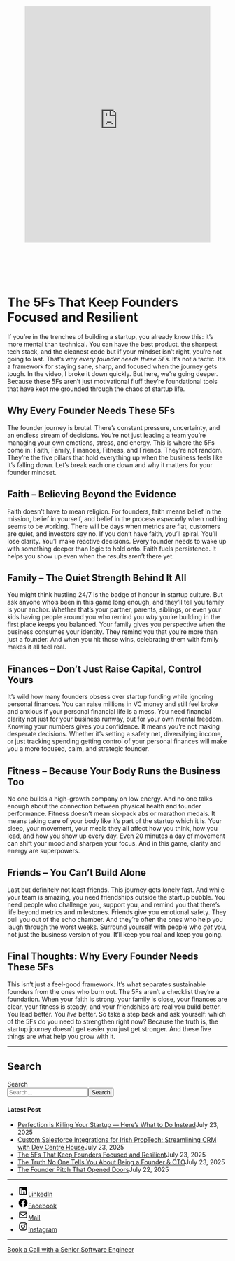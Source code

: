 
<div class="wp-block-columns alignwide is-layout-flex wp-container-core-columns-is-layout-8ba3830c wp-block-columns-is-layout-flex" style="margin-top:0;margin-bottom:0;padding-right:0;padding-left:0">
<div class="wp-block-column is-layout-flow wp-block-column-is-layout-flow" style="flex-basis:70%">
<div class="wp-block-group has-global-padding is-layout-constrained wp-block-group-is-layout-constrained"><figure class="alignwide wp-block-post-featured-image" style="padding-bottom:2vh;"><div class="rsfv-shortcode-wrapper" style="clear:both"><div><iframe allow="" class="rsfv-video" frameborder="0" height="540" src="https://www.youtube.com/embed/BkgtHhY9tBY?controls=1&amp;autoplay=0&amp;" width="100%"></iframe></div></div></figure>
<h1 class="alignwide wp-block-post-title has-x-large-font-size">The 5Fs That Keep Founders Focused and Resilient</h1>
<div aria-hidden="true" class="wp-block-spacer" style="height:var(--wp--preset--spacing--10)"></div>
</div>
<div class="wp-block-group has-global-padding is-layout-constrained wp-block-group-is-layout-constrained"><div class="entry-content alignwide wp-block-post-content has-global-padding is-layout-constrained wp-container-core-post-content-is-layout-a5dd074b wp-block-post-content-is-layout-constrained">
<p>If you’re in the trenches of building a startup, you already know this: it’s more mental than technical. You can have the best product, the sharpest tech stack, and the cleanest code but if your mindset isn’t right, you’re not going to last. That’s why <em>every founder needs these 5Fs</em>. It’s not a tactic. It’s a framework for staying sane, sharp, and focused when the journey gets tough. In the video, I broke it down quickly. But here, we’re going deeper. Because these 5Fs aren’t just motivational fluff they’re foundational tools that have kept me grounded through the chaos of startup life.</p>
<h2 class="wp-block-heading">Why Every Founder Needs These 5Fs</h2>
<p>The founder journey is brutal. There’s constant pressure, uncertainty, and an endless stream of decisions. You’re not just leading a team you’re managing your own emotions, stress, and energy. This is where the 5Fs come in: Faith, Family, Finances, Fitness, and Friends. They’re not random. They’re the five pillars that hold everything up when the business feels like it’s falling down. Let’s break each one down and why it matters for your founder mindset.</p>
<h2 class="wp-block-heading">Faith – Believing Beyond the Evidence</h2>
<p>Faith doesn’t have to mean religion. For founders, faith means belief in the mission, belief in yourself, and belief in the process <em>especially</em> when nothing seems to be working. There will be days when metrics are flat, customers are quiet, and investors say no. If you don’t have faith, you’ll spiral. You’ll lose clarity. You’ll make reactive decisions. Every founder needs to wake up with something deeper than logic to hold onto. Faith fuels persistence. It helps you show up even when the results aren’t there yet.</p>
<h2 class="wp-block-heading">Family – The Quiet Strength Behind It All</h2>
<p>You might think hustling 24/7 is the badge of honour in startup culture. But ask anyone who’s been in this game long enough, and they’ll tell you family is your anchor. Whether that’s your partner, parents, siblings, or even your kids having people around you who remind you <em>why</em> you’re building in the first place keeps you balanced. Your family gives you perspective when the business consumes your identity. They remind you that you’re more than just a founder. And when you hit those wins, celebrating them with family makes it all feel real.</p>
<h2 class="wp-block-heading">Finances – Don’t Just Raise Capital, Control Yours</h2>
<p>It’s wild how many founders obsess over startup funding while ignoring personal finances. You can raise millions in VC money and still feel broke and anxious if your personal financial life is a mess. You need financial clarity not just for your business runway, but for your own mental freedom. Knowing your numbers gives you confidence. It means you’re not making desperate decisions. Whether it’s setting a safety net, diversifying income, or just tracking spending getting control of your personal finances will make you a more focused, calm, and strategic founder.</p>
<h2 class="wp-block-heading">Fitness – Because Your Body Runs the Business Too</h2>
<p>No one builds a high-growth company on low energy. And no one talks enough about the connection between physical health and founder performance. Fitness doesn’t mean six-pack abs or marathon medals. It means taking care of your body like it’s part of the startup which it is. Your sleep, your movement, your meals they all affect how you think, how you lead, and how you show up every day. Even 20 minutes a day of movement can shift your mood and sharpen your focus. And in this game, clarity and energy are superpowers.</p>
<h2 class="wp-block-heading">Friends – You Can’t Build Alone</h2>
<p>Last but definitely not least friends. This journey gets lonely fast. And while your team is amazing, you need friendships outside the startup bubble. You need people who challenge you, support you, and remind you that there’s life beyond metrics and milestones. Friends give you emotional safety. They pull you out of the echo chamber. And they’re often the ones who help you laugh through the worst weeks. Surround yourself with people who <em>get</em> you, not just the business version of you. It’ll keep you real and keep you going.</p>
<h2 class="wp-block-heading">Final Thoughts: Why Every Founder Needs These 5Fs</h2>
<p>This isn’t just a feel-good framework. It’s what separates sustainable founders from the ones who burn out. The 5Fs aren’t a checklist they’re a foundation. When your faith is strong, your family is close, your finances are clear, your fitness is steady, and your friendships are real you build better. You lead better. You <em>live</em> better. So take a step back and ask yourself: which of the 5Fs do you need to strengthen right now? Because the truth is, the startup journey doesn’t get easier you just get stronger. And these five things are what help you grow with it.</p>
<!--— Calendly inline widget begin ---->


<!--— Calendly inline widget end ---->
</div></div>
</div>
<div class="wp-block-column is-layout-flow wp-block-column-is-layout-flow" style="flex-basis:30%"><aside class="wp-block-template-part">
<div class="wp-block-group is-layout-flow wp-container-core-group-is-layout-0ba1ad86 wp-block-group-is-layout-flow" style="padding-right:0;padding-left:0">
<hr class="wp-block-separator has-text-color has-contrast-color has-alpha-channel-opacity has-contrast-background-color has-background is-style-wide"/>
<div class="wp-block-group is-vertical is-content-justification-stretch is-layout-flex wp-container-core-group-is-layout-38a18bb4 wp-block-group-is-layout-flex">
<h2 class="wp-block-heading" style="font-size:clamp(1.039rem, 1.039rem + ((1vw - 0.2rem) * 0.935), 1.6rem);">Search</h2>
<form action="https://www.devcentrehouse.eu/blogs/" class="wp-block-search__button-outside wp-block-search__text-button wp-block-search" method="get" role="search"><label class="wp-block-search__label screen-reader-text" for="wp-block-search__input-2">Search</label><div class="wp-block-search__inside-wrapper" style="width: 100%"><input class="wp-block-search__input" id="wp-block-search__input-2" name="s" placeholder="Search..." required="" type="search" value=""/><button aria-label="Search" class="wp-block-search__button has-background has-custom-2-f-55-d-4-background-color wp-element-button" type="submit">Search</button></div></form></div>
<h4 class="wp-block-heading has-large-font-size"><strong>Latest Post</strong></h4>
<ul class="wp-block-latest-posts__list has-dates wp-block-latest-posts" style="margin-top:0;margin-bottom:0;margin-left:0;margin-right:0;"><li><a class="wp-block-latest-posts__post-title" href="https://www.devcentrehouse.eu/blogs/perfection-is-killing-your-startup-heres-what-to-do-instead/">Perfection is Killing Your Startup — Here’s What to Do Instead</a><time class="wp-block-latest-posts__post-date" datetime="2025-07-23T14:34:49+00:00">July 23, 2025</time></li>
<li><a class="wp-block-latest-posts__post-title" href="https://www.devcentrehouse.eu/blogs/custom-salesforce-integrations-for-irish-proptech-streamlining-crm-with-dev-centre-house/">Custom Salesforce Integrations for Irish PropTech: Streamlining CRM with Dev Centre House</a><time class="wp-block-latest-posts__post-date" datetime="2025-07-23T13:30:43+00:00">July 23, 2025</time></li>
<li><a class="wp-block-latest-posts__post-title" href="https://www.devcentrehouse.eu/blogs/the-5fs-that-keep-founders-focused-and-resilient/">The 5Fs That Keep Founders Focused and Resilient</a><time class="wp-block-latest-posts__post-date" datetime="2025-07-23T12:43:14+00:00">July 23, 2025</time></li>
<li><a class="wp-block-latest-posts__post-title" href="https://www.devcentrehouse.eu/blogs/the-truth-no-one-tells-you-about-being-a-founder-cto/">The Truth No One Tells You About Being a Founder &amp; CTO</a><time class="wp-block-latest-posts__post-date" datetime="2025-07-23T12:33:30+00:00">July 23, 2025</time></li>
<li><a class="wp-block-latest-posts__post-title" href="https://www.devcentrehouse.eu/blogs/the-founder-pitch-that-opened-doors/">The Founder Pitch That Opened Doors</a><time class="wp-block-latest-posts__post-date" datetime="2025-07-22T14:41:51+00:00">July 22, 2025</time></li>
</ul>
<hr class="wp-block-separator has-text-color has-contrast-color has-alpha-channel-opacity has-contrast-background-color has-background is-style-wide"/>
<ul class="wp-block-social-links is-layout-flex wp-block-social-links-is-layout-flex"><li class="wp-social-link wp-social-link-linkedin wp-block-social-link"><a class="wp-block-social-link-anchor" href="https://www.linkedin.com/company/devcentrehouse/"><svg aria-hidden="true" focusable="false" height="24" version="1.1" viewbox="0 0 24 24" width="24" xmlns="http://www.w3.org/2000/svg"><path d="M19.7,3H4.3C3.582,3,3,3.582,3,4.3v15.4C3,20.418,3.582,21,4.3,21h15.4c0.718,0,1.3-0.582,1.3-1.3V4.3 C21,3.582,20.418,3,19.7,3z M8.339,18.338H5.667v-8.59h2.672V18.338z M7.004,8.574c-0.857,0-1.549-0.694-1.549-1.548 c0-0.855,0.691-1.548,1.549-1.548c0.854,0,1.547,0.694,1.547,1.548C8.551,7.881,7.858,8.574,7.004,8.574z M18.339,18.338h-2.669 v-4.177c0-0.996-0.017-2.278-1.387-2.278c-1.389,0-1.601,1.086-1.601,2.206v4.249h-2.667v-8.59h2.559v1.174h0.037 c0.356-0.675,1.227-1.387,2.526-1.387c2.703,0,3.203,1.779,3.203,4.092V18.338z"></path></svg><span class="wp-block-social-link-label screen-reader-text">LinkedIn</span></a></li>
<li class="wp-social-link wp-social-link-facebook wp-block-social-link"><a class="wp-block-social-link-anchor" href="https://www.facebook.com/devcentrehouse"><svg aria-hidden="true" focusable="false" height="24" version="1.1" viewbox="0 0 24 24" width="24" xmlns="http://www.w3.org/2000/svg"><path d="M12 2C6.5 2 2 6.5 2 12c0 5 3.7 9.1 8.4 9.9v-7H7.9V12h2.5V9.8c0-2.5 1.5-3.9 3.8-3.9 1.1 0 2.2.2 2.2.2v2.5h-1.3c-1.2 0-1.6.8-1.6 1.6V12h2.8l-.4 2.9h-2.3v7C18.3 21.1 22 17 22 12c0-5.5-4.5-10-10-10z"></path></svg><span class="wp-block-social-link-label screen-reader-text">Facebook</span></a></li>
<li class="wp-social-link wp-social-link-mail wp-block-social-link"><a class="wp-block-social-link-anchor" href="/cdn-cgi/l/email-protection#90b6b3a1a0a4abf5fcb6b3a1a0a8abb6b3a1a1a1abb6b3a0a6a4abf4b6b3a1a0a1abe6b6b3a0a9a9abf5b6b3a1a1a0abe4b6b3a1a1a4abb6b3a1a0a1abf8ffe5b6b3a1a1a5abb6b3a1a0a1abb6b3a0a4a6abb6b3a1a0a1abb6b3a1a1a7ab"><svg aria-hidden="true" focusable="false" height="24" version="1.1" viewbox="0 0 24 24" width="24" xmlns="http://www.w3.org/2000/svg"><path d="M19,5H5c-1.1,0-2,.9-2,2v10c0,1.1.9,2,2,2h14c1.1,0,2-.9,2-2V7c0-1.1-.9-2-2-2zm.5,12c0,.3-.2.5-.5.5H5c-.3,0-.5-.2-.5-.5V9.8l7.5,5.6,7.5-5.6V17zm0-9.1L12,13.6,4.5,7.9V7c0-.3.2-.5.5-.5h14c.3,0,.5.2.5.5v.9z"></path></svg><span class="wp-block-social-link-label screen-reader-text">Mail</span></a></li>
<li class="wp-social-link wp-social-link-instagram wp-block-social-link"><a class="wp-block-social-link-anchor" href="https://www.instagram.com/devcentrehouse/"><svg aria-hidden="true" focusable="false" height="24" version="1.1" viewbox="0 0 24 24" width="24" xmlns="http://www.w3.org/2000/svg"><path d="M12,4.622c2.403,0,2.688,0.009,3.637,0.052c0.877,0.04,1.354,0.187,1.671,0.31c0.42,0.163,0.72,0.358,1.035,0.673 c0.315,0.315,0.51,0.615,0.673,1.035c0.123,0.317,0.27,0.794,0.31,1.671c0.043,0.949,0.052,1.234,0.052,3.637 s-0.009,2.688-0.052,3.637c-0.04,0.877-0.187,1.354-0.31,1.671c-0.163,0.42-0.358,0.72-0.673,1.035 c-0.315,0.315-0.615,0.51-1.035,0.673c-0.317,0.123-0.794,0.27-1.671,0.31c-0.949,0.043-1.233,0.052-3.637,0.052 s-2.688-0.009-3.637-0.052c-0.877-0.04-1.354-0.187-1.671-0.31c-0.42-0.163-0.72-0.358-1.035-0.673 c-0.315-0.315-0.51-0.615-0.673-1.035c-0.123-0.317-0.27-0.794-0.31-1.671C4.631,14.688,4.622,14.403,4.622,12 s0.009-2.688,0.052-3.637c0.04-0.877,0.187-1.354,0.31-1.671c0.163-0.42,0.358-0.72,0.673-1.035 c0.315-0.315,0.615-0.51,1.035-0.673c0.317-0.123,0.794-0.27,1.671-0.31C9.312,4.631,9.597,4.622,12,4.622 M12,3 C9.556,3,9.249,3.01,8.289,3.054C7.331,3.098,6.677,3.25,6.105,3.472C5.513,3.702,5.011,4.01,4.511,4.511 c-0.5,0.5-0.808,1.002-1.038,1.594C3.25,6.677,3.098,7.331,3.054,8.289C3.01,9.249,3,9.556,3,12c0,2.444,0.01,2.751,0.054,3.711 c0.044,0.958,0.196,1.612,0.418,2.185c0.23,0.592,0.538,1.094,1.038,1.594c0.5,0.5,1.002,0.808,1.594,1.038 c0.572,0.222,1.227,0.375,2.185,0.418C9.249,20.99,9.556,21,12,21s2.751-0.01,3.711-0.054c0.958-0.044,1.612-0.196,2.185-0.418 c0.592-0.23,1.094-0.538,1.594-1.038c0.5-0.5,0.808-1.002,1.038-1.594c0.222-0.572,0.375-1.227,0.418-2.185 C20.99,14.751,21,14.444,21,12s-0.01-2.751-0.054-3.711c-0.044-0.958-0.196-1.612-0.418-2.185c-0.23-0.592-0.538-1.094-1.038-1.594 c-0.5-0.5-1.002-0.808-1.594-1.038c-0.572-0.222-1.227-0.375-2.185-0.418C14.751,3.01,14.444,3,12,3L12,3z M12,7.378 c-2.552,0-4.622,2.069-4.622,4.622S9.448,16.622,12,16.622s4.622-2.069,4.622-4.622S14.552,7.378,12,7.378z M12,15 c-1.657,0-3-1.343-3-3s1.343-3,3-3s3,1.343,3,3S13.657,15,12,15z M16.804,6.116c-0.596,0-1.08,0.484-1.08,1.08 s0.484,1.08,1.08,1.08c0.596,0,1.08-0.484,1.08-1.08S17.401,6.116,16.804,6.116z"></path></svg><span class="wp-block-social-link-label screen-reader-text">Instagram</span></a></li></ul>
<hr class="wp-block-separator has-text-color has-contrast-color has-alpha-channel-opacity has-contrast-background-color has-background is-style-wide"/>
<div class="wp-block-buttons is-layout-flex wp-block-buttons-is-layout-flex">
<div class="wp-block-button has-custom-width wp-block-button__width-100"><a class="wp-block-button__link wp-element-button" href="https://calendly.com/devcentrehouse/booking">Book a Call with a Senior Software Engineer</a></div>
</div>
<div aria-hidden="true" class="wp-block-spacer" style="height:var(--wp--preset--spacing--10)"></div>
</div>
</aside></div>
</div>
